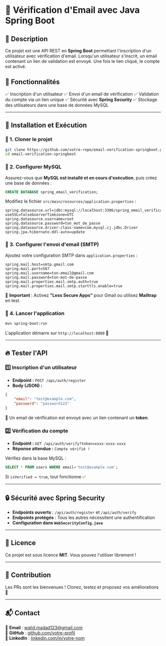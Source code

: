 # 📧 Vérification d'Email avec Java Spring Boot

## 📝 Description
Ce projet est une API REST en **Spring Boot** permettant l'inscription d'un utilisateur avec vérification d'email. Lorsqu'un utilisateur s'inscrit, un email contenant un lien de validation est envoyé. Une fois le lien cliqué, le compte est activé.

## 📌 Fonctionnalités
✅ Inscription d'un utilisateur
✅ Envoi d'un email de vérification
✅ Validation du compte via un lien unique
✅ Sécurité avec **Spring Security**
✅ Stockage des utilisateurs dans une base de données MySQL

---

## 🚀 Installation et Exécution

### 🔹 1. Cloner le projet
```sh
git clone https://github.com/votre-repo/email-verification-springboot.git
cd email-verification-springboot
```

### 🔹 2. Configurer MySQL
Assurez-vous que **MySQL est installé et en cours d'exécution**, puis créez une base de données :
```sql
CREATE DATABASE spring_email_verification;
```
Modifiez le fichier `src/main/resources/application.properties` :
```properties
spring.datasource.url=jdbc:mysql://localhost:3306/spring_email_verification?useSSL=false&serverTimezone=UTC
spring.datasource.username=root
spring.datasource.password=ton_mot_de_passe
spring.datasource.driver-class-name=com.mysql.cj.jdbc.Driver
spring.jpa.hibernate.ddl-auto=update
```

### 🔹 3. Configurer l'envoi d'email (SMTP)
Ajoutez votre configuration SMTP dans `application.properties` :
```properties
spring.mail.host=smtp.gmail.com
spring.mail.port=587
spring.mail.username=ton-email@gmail.com
spring.mail.password=ton-mot-de-passe
spring.mail.properties.mail.smtp.auth=true
spring.mail.properties.mail.smtp.starttls.enable=true
```
🛑 **Important** : Activez **"Less Secure Apps"** pour Gmail ou utilisez **Mailtrap** en test.

### 🔹 4. Lancer l'application
```sh
mvn spring-boot:run
```

L'application démarre sur `http://localhost:8080` 🚀

---

## 🔥 Tester l'API

### 1️⃣ Inscription d'un utilisateur
- **Endpoint :** `POST /api/auth/register`
- **Body (JSON) :**
```json
{
    "email": "test@example.com",
    "password": "password123"
}
```

📩 Un email de vérification est envoyé avec un lien contenant un **token**.

### 2️⃣ Vérification du compte
- **Endpoint :** `GET /api/auth/verify?token=xxxx-xxxx-xxxx`
- **Réponse attendue :** `Compte vérifié !`

Vérifiez dans la base MySQL :
```sql
SELECT * FROM users WHERE email='test@example.com';
```
Si `isVerified = true`, tout fonctionne ✅

---

## 🔒 Sécurité avec Spring Security
- **Endpoints ouverts** : `/api/auth/register` et `/api/auth/verify`
- **Endpoints protégés** : Tous les autres nécessitent une authentification
- **Configuration dans `WebSecurityConfig.java`**

---

## 📜 Licence
Ce projet est sous licence **MIT**. Vous pouvez l'utiliser librement !

---

## 🤝 Contribution
Les PRs sont les bienvenues ! Clonez, testez et proposez vos améliorations 🚀

---

## 📬 Contact
📧 **Email** : walid.madad123@gmail.com  
🐙 **GitHub** : [github.com/votre-profil](https://github.com/walidmadad)  
💼 **LinkedIn** : [linkedin.com/in/votre-nom](https://www.linkedin.com/in/walid-madad-610828200/)
